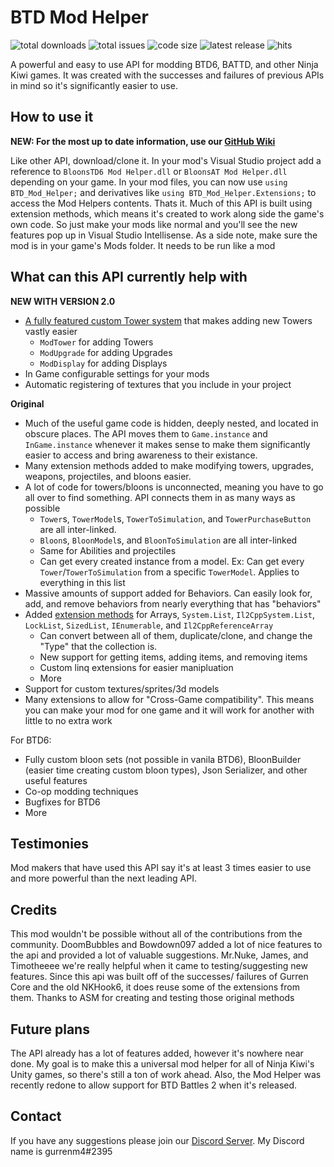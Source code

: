 # BTD Mod Helper

![total downloads](https://img.shields.io/github/downloads/gurrenm3/BTD-Mod-Helper/total 'total downloads for API')
![total issues](https://img.shields.io/github/issues/gurrenm3/BTD-Mod-Helper 'total issues for API')
![code size](https://img.shields.io/github/languages/code-size/gurrenm3/BTD-Mod-Helper 'total code size for API')
![latest release](https://img.shields.io/github/v/tag/gurrenm3/BTD-Mod-Helper 'latest release for API')
![hits](https://hitcounter.pythonanywhere.com/count/tag.svg?url=https://github.com/gurrenm3/BTD-Mod-Helper)

A powerful and easy to use API for modding BTD6, BATTD, and other Ninja Kiwi games. It was created with the successes and failures of previous APIs in mind so it's significantly easier to use.

## How to use it

**NEW: For the most up to date information, use our [GitHub Wiki](https://github.com/gurrenm3/BTD-Mod-Helper/wiki)**

Like other API, download/clone it. In your mod's Visual Studio project add a reference to `BloonsTD6 Mod Helper.dll` or `BloonsAT Mod Helper.dll` depending on your game. In your mod files, you can now use `using BTD_Mod_Helper;` and derivatives like `using BTD_Mod_Helper.Extensions;` to access the Mod Helpers contents. Thats it. Much of this API is built using extension methods, which means it's created to work along side the game's own code. So just make your mods like normal and you'll see the new features pop up in Visual Studio Intellisense. As a side note, make sure the mod is in your game's Mods folder. It needs to be run like a mod

## What can this API currently help with

**NEW WITH VERSION 2.0**

-   [A fully featured custom Tower system](https://github.com/gurrenm3/BTD-Mod-Helper/wiki/Making-a-Custom-Tower) that makes adding new Towers vastly easier
    -   `ModTower` for adding Towers
    -   `ModUpgrade` for adding Upgrades
    -   `ModDisplay` for adding Displays
-   In Game configurable settings for your mods
-   Automatic registering of textures that you include in your project

**Original**

-   Much of the useful game code is hidden, deeply nested, and located in obscure places. The API moves them to `Game.instance` and `InGame.instance` whenever it makes sense to make them significantly easier to access and bring awareness to their existance.
-   Many extension methods added to make modifying towers, upgrades, weapons, projectiles, and bloons easier.
-   A lot of code for towers/bloons is unconnected, meaning you have to go all over to find something. API connects them in as many ways as possible
    -   `Tower`s, `TowerModel`s, `TowerToSimulation`, and `TowerPurchaseButton` are all inter-linked.
    -   `Bloon`s, `BloonModel`s, and `BloonToSimulation` are all inter-linked
    -   Same for Abilities and projectiles
    -   Can get every created instance from a model. Ex: Can get every `Tower`/`TowerToSimulation` from a specific `TowerModel`. Applies to everything in this list
-   Massive amounts of support added for Behaviors. Can easily look for, add, and remove behaviors from nearly everything that has "behaviors"
-   Added [extension methods](https://github.com/gurrenm3/BTD-Mod-Helper/wiki/Array-extension-methods) for Arrays, `System.List`, `Il2CppSystem.List`, `LockList`, `SizedList`, `IEnumerable`, and `Il2CppReferenceArray`
    -   Can convert between all of them, duplicate/clone, and change the "Type" that the collection is.
    -   New support for getting items, adding items, and removing items
    -   Custom linq extensions for easier manipluation
    -   More
-   Support for custom textures/sprites/3d models
-   Many extensions to allow for "Cross-Game compatibility". This means you can make your mod for one game and it will work for another with little to no extra work

For BTD6:

-   Fully custom bloon sets (not possible in vanila BTD6), BloonBuilder (easier time creating custom bloon types), Json Serializer, and other useful features
-   Co-op modding techniques
-   Bugfixes for BTD6
-   More

## Testimonies

Mod makers that have used this API say it's at least 3 times easier to use and more powerful than the next leading API.

## Credits

This mod wouldn't be possible without all of the contributions from the community. DoomBubbles and Bowdown097 added a lot of nice features to the api and provided a lot of valuable suggestions. Mr.Nuke, James, and Timotheeee we're really helpful when it came to testing/suggesting new features. Since this api was built off of the successes/ failures of Gurren Core and the old NKHook6, it does reuse some of the extensions from them. Thanks to ASM for creating and testing those original methods

## Future plans

The API already has a lot of features added, however it's nowhere near done. My goal is to make this a universal mod helper for all of Ninja Kiwi's Unity games, so there's still a ton of work ahead. Also, the Mod Helper was recently redone to allow support for BTD Battles 2 when it's released.

## Contact

If you have any suggestions please join our [Discord Server](https://discord.gg/NnD6nRH). My Discord name is gurrenm4#2395
